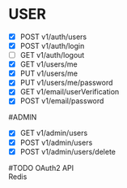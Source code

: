 # USER
- [x] POST v1/auth/users
- [x] POST v1/auth/login
- [ ] GET v1/auth/logout
- [x] GET v1/users/me
- [x] PUT v1/users/me
- [x] PUT v1/users/me/password
- [x] GET v1/email/userVerification
- [x] POST v1/email/password

#ADMIN
- [x] GET v1/admin/users
- [x] POST v1/admin/users
- [x] POST v1/admin/users/delete

#TODO
OAuth2 API <br/>
Redis